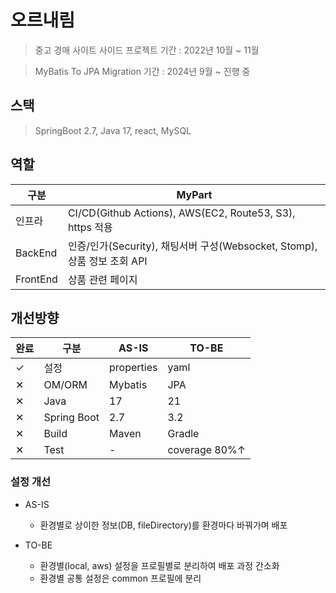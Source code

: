 # 오르내림
> 중고 경매 사이트 사이드 프로젝트
> 기간 : 2022년 10월 ~ 11월

> MyBatis To JPA Migration
> 기간 : 2024년 9월 ~ 진행 중

## 스택
> SpringBoot 2.7, Java 17, react, MySQL

## 역할
| 구분 | MyPart |
|----------|----------|
| 인프라    | CI/CD(Github Actions), AWS(EC2, Route53, S3), https 적용 |
| BackEnd   | 인증/인가(Security), 채팅서버 구성(Websocket, Stomp), 상품 정보 조회 API | 
| FrontEnd  | 상품 관련 페이지 |  

## 개선방향
| 완료 | 구분 | AS-IS | TO-BE |
|----------|----------|----------|----------|
| ✓ | 설정 | properties | yaml |
| ✕ | OM/ORM | Mybatis | JPA |
| ✕ | Java | 17 | 21 |
| ✕ | Spring Boot | 2.7 | 3.2 |
| ✕ | Build | Maven | Gradle |
| ✕ | Test | - | coverage 80%↑ |

### 설정 개선
  - AS-IS
    - 환경별로 상이한 정보(DB, fileDirectory)를 환경마다 바꿔가며 배포

  - TO-BE
    - 환경별(local, aws) 설정을 프로필별로 분리하여 배포 과정 간소화
    - 환경별 공통 설정은 common 프로필에 분리

